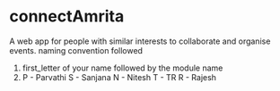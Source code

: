 # connectAmrita
A web app for people with similar interests to collaborate and organise events.
naming convention followed
1. first_letter of your name followed by the module name
2. P - Parvathi
   S - Sanjana
   N - Nitesh
   T - TR
   R - Rajesh
